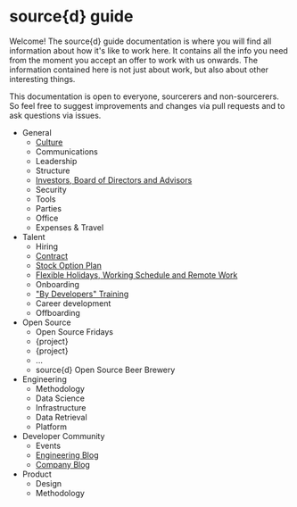 # source{d} guide

Welcome! The source{d} guide documentation is where you will find all information about how it's like to work here. It contains all the info you need from the moment you accept an offer to work with us onwards. The information contained here is not just about work, but also about other interesting things.

This documentation is open to everyone, sourcerers and non-sourcerers. So feel free to suggest improvements and changes via pull requests and to ask questions via issues.

* General
  * <a href="https://github.com/src-d/tutorial/blob/master/general/culture.md">Culture</a>
  * Communications
  * Leadership
  * Structure
  * <a href="https://github.com/src-d/tutorial/blob/master/general/investors_board_advisors.md">Investors, Board of Directors and Advisors</a>
  * Security
  * Tools
  * Parties
  * Office
  * Expenses & Travel
* Talent
  * Hiring
  * <a href="https://github.com/src-d/tutorial/blob/master/talent/contract.md">Contract</a>
  * <a href="https://github.com/src-d/tutorial/blob/master/talent/esop.md">Stock Option Plan</a>
  * <a href="https://github.com/src-d/tutorial/blob/master/talent/flexible_holidays_working_schedule_%20remote_work.md">Flexible Holidays, Working Schedule and Remote Work</a>
  * Onboarding
  * <a href="https://github.com/src-d/tutorial/blob/master/talent/by-developers-training/README.md">"By Developers" Training</a>
  * Career development
  * Offboarding
* Open Source
  * Open Source Fridays
  * {project}
  * {project}
  * ...
  * source{d} Open Source Beer Brewery
* Engineering
  * Methodology
  * Data Science
  * Infrastructure
  * Data Retrieval
  * Platform
* Developer Community
  * Events
  * <a href="https://blog.sourced.tech">Engineering Blog</a>
  * <a href="https://medium.com/source-d">Company Blog</a>
* Product
  * Design
  * Methodology
